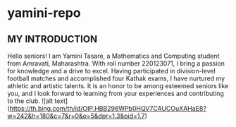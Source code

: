 # yamini-repo
## MY INTRODUCTION
Hello seniors!
I am Yamini Tasare, a Mathematics and Computing student from Amravati, Maharashtra. With roll number 220123071, I bring a passion for knowledge and a drive to excel. Having participated in division-level football matches and accomplished four Kathak exams, I have nurtured my athletic and artistic talents. It is an honor to be among esteemed seniors like you, and I look forward to learning from your experiences and contributing to the club.
![alt text] (https://th.bing.com/th/id/OIP.HBB296WPb0HQV7CAUCOuXAHaE8?w=242&h=180&c=7&r=0&o=5&dpr=1.3&pid=1.7)
